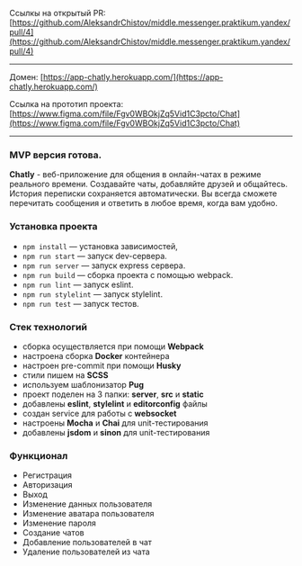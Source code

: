 Ссылкы на открытый PR: [https://github.com/AleksandrChistov/middle.messenger.praktikum.yandex/pull/4](https://github.com/AleksandrChistov/middle.messenger.praktikum.yandex/pull/4)

---

Домен: [https://app-chatly.herokuapp.com/](https://app-chatly.herokuapp.com/)

Ссылка на прототип проекта: [https://www.figma.com/file/Fgv0WBOkjZq5Vid1C3pcto/Chat](https://www.figma.com/file/Fgv0WBOkjZq5Vid1C3pcto/Chat)

---

### MVP версия готова.

**Chatly** - веб-приложение для общения в онлайн-чатах в режиме реального времени.
Создавайте чаты, добавляйте друзей и общайтесь.
История переписки сохраняется автоматически.
Вы всегда сможете перечитать сообщения и ответить в любое время, когда вам удобно.

### Установка проекта

- `npm install` — установка зависимостей,
- `npm run start` — запуск dev-сервера.
- `npm run server` — запуск express сервера.
- `npm run build` — сборка проекта c помощью webpack.
- `npm run lint` — запуск eslint.
- `npm run stylelint` — запуск stylelint.
- `npm run test` — запуск тестов.

### Стек технологий

- сборка осуществляется при помощи **Webpack**
- настроена сборка **Docker** контейнера
- настроен pre-commit при помощи **Husky**
- стили пишем на **SCSS**
- используем шаблонизатор **Pug**
- проект поделен на 3 папки: **server**, **src** и **static**
- добавлены **eslint**, **stylelint** и **editorconfig** файлы
- создан service для работы с **websocket**
- настроены **Mocha** и **Chai** для unit-тестирования
- добавлены **jsdom** и **sinon** для unit-тестирования

### Функционал

- Регистрация
- Авторизация
- Выход
- Изменение данных пользователя
- Изменение аватара пользователя
- Изменение пароля
- Создание чатов
- Добавление пользователей в чат
- Удаление пользователей из чата
